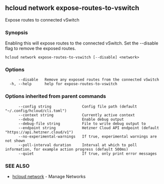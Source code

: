 ## hcloud network expose-routes-to-vswitch

Expose routes to connected vSwitch

### Synopsis

Enabling this will expose routes to the connected vSwitch. Set the --disable flag to remove the exposed routes.

```
hcloud network expose-routes-to-vswitch [--disable] <network>
```

### Options

```
      --disable   Remove any exposed routes from the connected vSwitch
  -h, --help      help for expose-routes-to-vswitch
```

### Options inherited from parent commands

```
      --config string              Config file path (default "~/.config/hcloud/cli.toml")
      --context string             Currently active context
      --debug                      Enable debug output
      --debug-file string          File to write debug output to
      --endpoint string            Hetzner Cloud API endpoint (default "https://api.hetzner.cloud/v1")
      --no-experimental-warnings   If true, experimental warnings are not shown
      --poll-interval duration     Interval at which to poll information, for example action progress (default 500ms)
      --quiet                      If true, only print error messages
```

### SEE ALSO

* [hcloud network](hcloud_network.md)	 - Manage Networks
